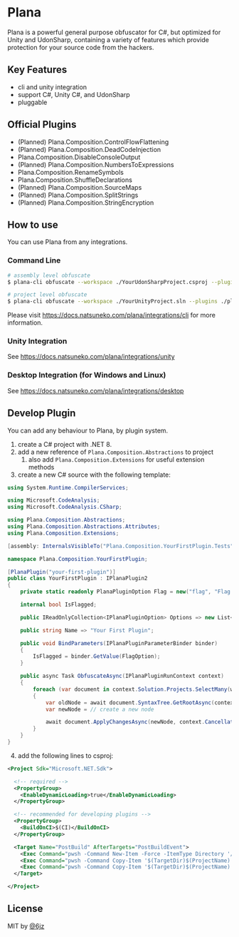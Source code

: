# Plana

Plana is a powerful general purpose obfuscator for C#, but optimized for Unity and UdonSharp, containing a variety of features which provide protection for your source code from the hackers.

## Key Features

- cli and unity integration
- support C#, Unity C#, and UdonSharp
- pluggable

## Official Plugins

- (Planned) Plana.Composition.ControlFlowFlattening
- (Planned) Plana.Composition.DeadCodeInjection
- Plana.Composition.DisableConsoleOutput
- (Planned) Plana.Composition.NumbersToExpressions
- Plana.Composition.RenameSymbols
- Plana.Composition.ShuffleDeclarations
- (Planned) Plana.Composition.SourceMaps
- (Planned) Plana.Composition.SplitStrings
- (Planned) Plana.Composition.StringEncryption

## How to use

You can use Plana from any integrations.

### Command Line

```bash
# assembly level obfuscate
$ plana-cli obfuscate --workspace ./YourUdonSharpProject.csproj --plugins ./plugins/ --rename-symbols --control-flow-flattening --source-maps

# project level obfuscate
$ plana-cli obfuscate --workspace ./YourUnityProject.sln --plugins ./plugins/ --rename-symbols --control-flow-flattening --source-maps
```

Please visit https://docs.natsuneko.com/plana/integrations/cli for more information.

### Unity Integration

See https://docs.natsuneko.com/plana/integrations/unity

### Desktop Integration (for Windows and Linux)

See https://docs.natsuneko.com/plana/integrations/desktop

## Develop Plugin

You can add any behaviour to Plana, by plugin system.

1. create a C# project with .NET 8.
2. add a new reference of `Plana.Composition.Abstractions` to project
   1. also add `Plana.Composition.Extensions` for useful extension methods
3. create a new C# source with the following template:

```csharp
using System.Runtime.CompilerServices;

using Microsoft.CodeAnalysis;
using Microsoft.CodeAnalysis.CSharp;

using Plana.Composition.Abstractions;
using Plana.Composition.Abstractions.Attributes;
using Plana.Composition.Extensions;

[assembly: InternalsVisibleTo("Plana.Composition.YourFirstPlugin.Tests")]

namespace Plana.Composition.YourFirstPlugin;

[PlanaPlugin("your-first-plugin")]
public class YourFirstPlugin : IPlanaPlugin2
{
    private static readonly PlanaPluginOption Flag = new("flag", "Flag Option", "this is flag option", false);

    internal bool IsFlagged;

    public IReadOnlyCollection<IPlanaPluginOption> Options => new List<IPlanaPluginOption> { Flag }.AsReadOnly();

    public string Name => "Your First Plugin";

    public void BindParameters(IPlanaPluginParameterBinder binder)
    {
        IsFlagged = binder.GetValue(FlagOption);
    }

    public async Task ObfuscateAsync(IPlanaPluginRunContext context)
    {
        foreach (var document in context.Solution.Projects.SelectMany(w => w.Documents))
        {
            var oldNode = await document.SyntaxTree.GetRootAsync(context.CancellationToken);
            var newNode = // create a new node

            await document.ApplyChangesAsync(newNode, context.CancellationToken);
        }
    }
}
```

4. add the following lines to csproj:

```xml
<Project Sdk="Microsoft.NET.Sdk">

  <!-- required -->
  <PropertyGroup>
    <EnableDynamicLoading>true</EnableDynamicLoading>
  </PropertyGroup>

  <!-- recommended for developing plugins -->
  <PropertyGroup>
    <BuildOnCI>$(CI)</BuildOnCI>
  </PropertyGroup>

  <Target Name="PostBuild" AfterTargets="PostBuildEvent">
    <Exec Command="pwsh -Command New-Item -Force -ItemType Directory '/path/to/plana/plugins/'" Condition="'$(BuildOnCI)' == ''" />
    <Exec Command="pwsh -Command Copy-Item '$(TargetDir)$(ProjectName).dll' '/path/to/plana/plugins/$(ProjectName).dll'" Condition="'$(BuildOnCI)' == ''" />
    <Exec Command="pwsh -Command Copy-Item '$(TargetDir)$(ProjectName).dll' '/path/to/plana/plugins/$(ProjectName).dll'" Condition="'$(Configuration)' == 'Release' And '$(BuildOnCI)' == ''" />
  </Target>

</Project>
```

## License

MIT by [@6jz](https://twitter.com/6jz)
